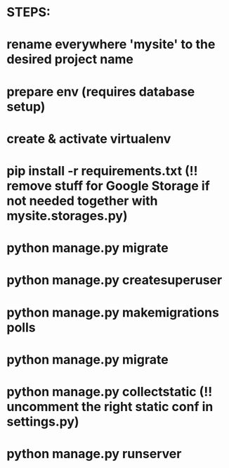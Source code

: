 # STEPS:
# rename everywhere 'mysite' to the desired project name
# prepare env (requires database setup)
# create & activate virtualenv
# pip install -r requirements.txt (!! remove stuff for Google Storage if not needed together with mysite.storages.py)

# python manage.py migrate
# python manage.py createsuperuser
# python manage.py makemigrations polls
# python manage.py migrate
# python manage.py collectstatic (!! uncomment the right static conf in settings.py)
# python manage.py runserver
